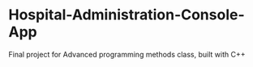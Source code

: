 # Hospital-Administration-Console-App
Final project for Advanced programming methods class, built with C++
